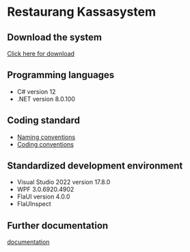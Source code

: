 # Restaurang Kassasystem

## Download the system

[Click here for download](installer/POSS-Installer.msi)

## Programming languages
* C# version 12
* .NET version 8.0.100

## Coding standard
* [Naming conventions](https://learn.microsoft.com/en-us/dotnet/csharp/fundamentals/coding-style/identifier-names)
* [Coding conventions](https://learn.microsoft.com/en-us/dotnet/csharp/fundamentals/coding-style/coding-conventions)

## Standardized development environment
* Visual Studio 2022 version 17.8.0
* WPF 3.0.6920.4902
* FlaUI version 4.0.0
* FlaUInspect

## Further documentation

[documentation](documentation.md)
